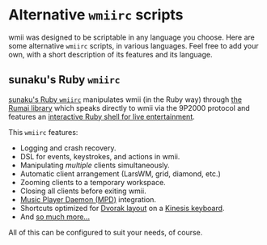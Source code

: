 Alternative `wmiirc` scripts
============================

wmii was designed to be scriptable in any language you choose. Here are some
alternative `wmiirc` scripts, in various languages. Feel free to add your own,
with a short description of its features and its language.


sunaku's Ruby `wmiirc`
---------------------

[sunaku's Ruby `wmiirc`](http://github.com/sunaku/wmiirc)
manipulates wmii (in the Ruby way) through 
[the Rumai library](http://snk.tuxfamily.org/lib/rumai/)
which speaks directly to wmii via the 9P2000 protocol
and features an [interactive Ruby shell for live
entertainment](http://snk.tuxfamily.org/lib/rumai/#Tutorial).

This `wmiirc` features:

* Logging and crash recovery.
* DSL for events, keystrokes, and actions in wmii.
* Manipulating *multiple* clients simultaneously.
* Automatic client arrangement (LarsWM, grid, diamond, etc.)
* Zooming clients to a temporary workspace.
* Closing all clients before exiting wmii.
* [Music Player Daemon (MPD)](http://mpd.wikia.com) integration.
* Shortcuts optimized for [Dvorak layout](http://en.wikipedia.org/wiki/Dvorak_Simplified_Keyboard) on a [Kinesis keyboard](http://www.kinesis-ergo.com/advantage.htm).
* And [so much more...](http://snk.tuxfamily.org/web/2006-07-01-wmii-3-1-configuration-in-ruby.html)

All of this can be configured to suit your needs, of course.
